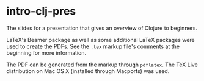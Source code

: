 intro-clj-pres
==============

The slides for a presentation that gives an overview of Clojure to beginners.

LaTeX's Beamer package as well as some additional LaTeX packages were used to create the PDFs. See the `.tex` markup file's comments at the beginning for more information.

The PDF can be generated from the markup through `pdflatex`.  The TeX Live distribution on Mac OS X (installed through Macports) was used.
